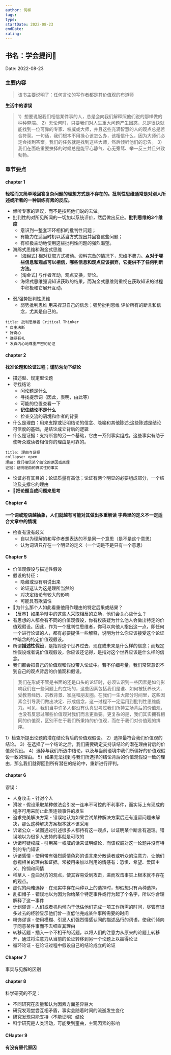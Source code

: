 ```yaml
---
author: 何柳
tags: 
type:
startDate: 2022-08-23 
endDate:
rating: 
---
```


## 书名：学会提问📖
 
Date: 2022-08-23 

### 主要内容
> 该书主要说明了：任何言论的写作者都是其价值观的布道师


**生活中的谬误**
>1）想要说服我们相信某件事的人，总是会向我们解释照他们说的那样做的种种弊端。
   2）无论何时，只要我们对人生重大问题产生困惑，总是很快就能找到一位可靠的专家、权威或大师，并且这些充满智慧的人的观点总是若合符契。一句话，我们根本不用操心该怎么办，该相信什么，因为大师们必定会找到答案。我们的任务就是找到这些大师，然后倾听他们的忠告。
   3）我们在面临重要抉择的时候总是能平心静气、心无旁骛、举一反三并且兴致勃勃。



### 章节要点

#### chapter 1  
**轻松而又简单地回答复杂问题的理想方式是不存在的。批判性思维通常是对别人所述或所著的一种训练有素的反应。**
- 倾听专家的建议，而不是按照他们说的去做。
- 批判性的对所见所闻的一切加以系统评价，然后做出反应。**批判思维的3个维度**
	- 意识到一整套环环相扣的批判性问题；
	- 有能力在适当时机以适当方式提出并回答这些问题；
	- 有积极主动地使用这些批判性问题的强烈渴望。
- 海绵式思维和淘金式思维
	- [海绵式] 相对获取方式被动。资料完备的情况下，思维不费力。⚠️**对于哪些信息和观点可以相信，哪些信息和观点应该摒弃，它提供不了任何判断方法。**
	- [淘金式] 与作者互动，观点交换，辩论。
	- 海绵式思维强调知识获取的结果，而淘金式思维则重视在获取知识的过程中积极和它展开互动。
* 弱/强势批判性思维
	* 弱势批判思维 用来捍卫自己的信念；强势批判思维  评价所有的断言和信念，尤其是自己的。

```ad-note
title: 批判思维者 Critical Thinker
* 自主决断
* 好奇心
* 谦恭有礼
* 发自内心地尊重严密的论证
```























#### chapter 2 
**找准论题和论证过程；谨防匆匆下结论**
- 描述型、规定型论题
- 寻找结论
	- 问论题是什么
	- 寻找提示词（因此，表明，由此等）
	- 可能的位置查看一下
	- **记住结论不是什么**
	- 检查交流的语境和作者的背景
- 什么是理由：用来支撑或证明结论的信念、隐喻和其他陈述;这些陈述是结论可信度的基础，是结论成立背后的逻辑
- 什么是证据：支持断言的另一个基础，它由一系列事实组成，这些事实有助于使听众或读者相信你的理由是可靠的。

```ad-note
title: 理由与证据
collapse: open
理由：我们相信某个结论的原因或原理
证据：证明理由的真实性的事实
```
- 论证必有其目的；论证质量有高低；论证有两个明显的必要组成部分，一个结论及支撑它的理由
- 🔴**把论题当成问题来思考**
#### Chapter 4
**一个词或短语越抽象，人们就越有可能对其做出多重解读**
**字典里的定义不一定适合文章中的情境**

- 检查有没有歧义
	- 自以为理解的和写作者想表达的不是同一个意思（是不是这个意思）
	- 认为词语只存在一个明显的定义（一个词是不是只有一个意思）

#### Chapter 5
- 价值观假设与描述性假设
- 假设的特征：
	- 隐藏或没有明说出来
	- 论证这认为这是理所当然的
	- 对决定结论有较大的影响
	- 可能具有欺骗性
- 🔴为什么那个人如此看重他用作理由的特定后果或结果？
- 【反串】如果争辩中的这些人采取相反的立场，他们会关心些什么？
- 有思想的人都会有不同的价值观假设，你有权质疑为什么他人会做出特定的价值观假设。因此，作为一个批判性思维者，你可以向他人指出这一点，即任何一个进行论证的人，都有必要提供一些解释，说明为什么你应该接受这个论证中暗含的特定价值观假设。
- 所谓**描述性假设**，是指对这个世界过去、现在或未来是什么样的信念；而规定性假设或者说价值观假设，你应该还记得，是指对这个世界应该是什么样的信念。
- 我们都会把自己的价值观和假设带入论证中。若不仔细考量，我们常常意识不到自己的观点背后的价值观和假设。
>我们在形成不管是书面的还是口头的论证时，必须认识到一些因素是如何影响我们在一些问题上的立场的，这些因素包括我们是谁、如何被抚养长大、受教育经历、宗教背景、家庭和朋友圈。在我们一生大部分时间里，这些因素会引导我们做出决定、形成信念，这一过程不一定运用到批判性思维能力。可见，我们当中许多人都没有认真思考过我们所持立场背后的价值观，也没有反思过哪些价值观对我们而言更重要。更复杂的是，我们其实拥有相同的价值观，区别不在于我们所秉持的价值观，而在于我们对价值观的排序。

1）检查所提出论题的潜在结论背后的价值观假设。
2）选择最符合我们价值观的结论。
3）在选择了一个结论之后，我们需要确定支持该结论的潜在理由背后的价值观假设。
4）选择与我们所选中结论，以及与当前语境中我们所偏好的价值观假设一致的理由。
5）如果无法找到与我们所选择的结论背后的价值观假设一致的理由，那么我们就得回到所有潜在的结论中，重新进行评判。
#### chapter 6
谬误：
- 人身攻击 - 针对个人
- 滑坡 - 假设采取某种做法会引发一连串不可控的不利事件，而实际上有现成的程序可用来防止此类连锁事件的发生
- 追求完美解决方案 - 错误地认为如果尝试某种解决方案后还有遗留问题未解决，那么这种解决方案根本就不该采用
- 诉诸公众 - 试图通过引述很多人都持有这一观点，以证明某个断言有道理。错误地以为很多人支持的事就是可取的
- 诉诸可疑权威 - 引用某一权威的话来证明结论，而该权威对这一论题并没有特别的专门知识
- 诉诸感情 - 使用带有强烈感情色彩的语言来分散读者或听众的注意力，让他们忽视相关的理由和证据。常被用来加以利用的情感有：恐惧、希望、爱国主义、怜悯和同情
- 稻草人 - 歪曲对方的观点，使其容易受到攻击，进而攻击事实上根本就不存在的观点。
- 虚假的两难选择 - 在现实中存在两种以上的选择时，却假想只有两种选择。
- 乱扣帽子 - 错误地以为因为你给某个特定事件或行为起了个名字，所以你合理解释了这一事件
- 计划谬误 - 人们或者机构倾向于低估他们完成一项工作所需的时间，尽管有很多过去的经验显示他们曾一直低估完成某件事所需要的时间
- 粉饰谬误 - 使用模糊、引发人们强烈情感认同的描述品行的词语，使我们倾向于同意某件事而不去细查其理由
- 转移话题 - 插入一个不相干的话题，以将人们的注意力从原来的论题上转移开，通过将注意力从当前的论证转移到另一个论题上以赢得论证
- 循环论证 - 在论证过程中假设自己的结论成立的论证

#### Chapter 7
事实与见解的区别

#### chapter 8
科学研究的不足：
- 不同研究在质量和认为因素方面差异巨大
- 研究发现尝尝互相矛盾，事实会随着时间的流逝发生变化
- 研究发现只能支持（不能证明）结论
- 科学研究是人类活动，可能受到歪曲，主观因素的影响
#### CHapter 9
**有没有替代原因**